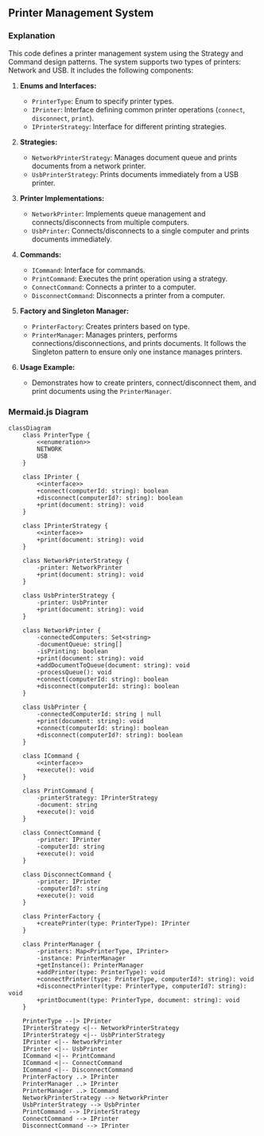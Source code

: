 ## Printer Management System

### Explanation

This code defines a printer management system using the Strategy and Command design patterns. The system supports two types of printers: Network and USB. It includes the following components:

1. **Enums and Interfaces:**
   - `PrinterType`: Enum to specify printer types.
   - `IPrinter`: Interface defining common printer operations (`connect`, `disconnect`, `print`).
   - `IPrinterStrategy`: Interface for different printing strategies.

2. **Strategies:**
   - `NetworkPrinterStrategy`: Manages document queue and prints documents from a network printer.
   - `UsbPrinterStrategy`: Prints documents immediately from a USB printer.

3. **Printer Implementations:**
   - `NetworkPrinter`: Implements queue management and connects/disconnects from multiple computers.
   - `UsbPrinter`: Connects/disconnects to a single computer and prints documents immediately.

4. **Commands:**
   - `ICommand`: Interface for commands.
   - `PrintCommand`: Executes the print operation using a strategy.
   - `ConnectCommand`: Connects a printer to a computer.
   - `DisconnectCommand`: Disconnects a printer from a computer.

5. **Factory and Singleton Manager:**
   - `PrinterFactory`: Creates printers based on type.
   - `PrinterManager`: Manages printers, performs connections/disconnections, and prints documents. It follows the Singleton pattern to ensure only one instance manages printers.

6. **Usage Example:**
   - Demonstrates how to create printers, connect/disconnect them, and print documents using the `PrinterManager`.

### Mermaid.js Diagram

```mermaid
classDiagram
    class PrinterType {
        <<enumeration>>
        NETWORK
        USB
    }

    class IPrinter {
        <<interface>>
        +connect(computerId: string): boolean
        +disconnect(computerId?: string): boolean
        +print(document: string): void
    }

    class IPrinterStrategy {
        <<interface>>
        +print(document: string): void
    }

    class NetworkPrinterStrategy {
        -printer: NetworkPrinter
        +print(document: string): void
    }

    class UsbPrinterStrategy {
        -printer: UsbPrinter
        +print(document: string): void
    }

    class NetworkPrinter {
        -connectedComputers: Set<string>
        -documentQueue: string[]
        -isPrinting: boolean
        +print(document: string): void
        +addDocumentToQueue(document: string): void
        -processQueue(): void
        +connect(computerId: string): boolean
        +disconnect(computerId: string): boolean
    }

    class UsbPrinter {
        -connectedComputerId: string | null
        +print(document: string): void
        +connect(computerId: string): boolean
        +disconnect(computerId?: string): boolean
    }

    class ICommand {
        <<interface>>
        +execute(): void
    }

    class PrintCommand {
        -printerStrategy: IPrinterStrategy
        -document: string
        +execute(): void
    }

    class ConnectCommand {
        -printer: IPrinter
        -computerId: string
        +execute(): void
    }

    class DisconnectCommand {
        -printer: IPrinter
        -computerId?: string
        +execute(): void
    }

    class PrinterFactory {
        +createPrinter(type: PrinterType): IPrinter
    }

    class PrinterManager {
        -printers: Map<PrinterType, IPrinter>
        -instance: PrinterManager
        +getInstance(): PrinterManager
        +addPrinter(type: PrinterType): void
        +connectPrinter(type: PrinterType, computerId?: string): void
        +disconnectPrinter(type: PrinterType, computerId?: string): void
        +printDocument(type: PrinterType, document: string): void
    }

    PrinterType --|> IPrinter
    IPrinterStrategy <|-- NetworkPrinterStrategy
    IPrinterStrategy <|-- UsbPrinterStrategy
    IPrinter <|-- NetworkPrinter
    IPrinter <|-- UsbPrinter
    ICommand <|-- PrintCommand
    ICommand <|-- ConnectCommand
    ICommand <|-- DisconnectCommand
    PrinterFactory ..> IPrinter
    PrinterManager ..> IPrinter
    PrinterManager ..> ICommand
    NetworkPrinterStrategy --> NetworkPrinter
    UsbPrinterStrategy --> UsbPrinter
    PrintCommand --> IPrinterStrategy
    ConnectCommand --> IPrinter
    DisconnectCommand --> IPrinter
